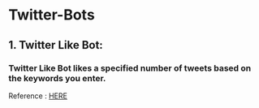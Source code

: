 # Twitter-Bots

## 1. Twitter Like Bot:
### Twitter Like Bot likes a specified number of tweets based on the keywords you enter. 
Reference : [HERE](https://youtu.be/ppPKeIDjcCs)
